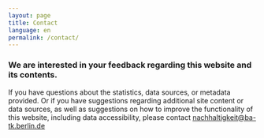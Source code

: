 ```yaml
---
layout: page
title: Contact
language: en
permalink: /contact/
---
```

### We are interested in your feedback regarding this website and its contents.


If you have questions about the statistics, data sources, or metadata provided. Or if you have suggestions regarding additional site content or data sources, as well as suggestions on how to improve the functionality of this website, including data accessibility, please contact [nachhaltigkeit@ba-tk.berlin.de](mailto:{{nachhaltigkeit@ba-tk.berlin.de}})

